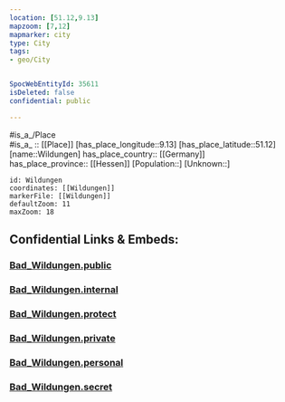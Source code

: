 ```yaml
---
location: [51.12,9.13] 
mapzoom: [7,12] 
mapmarker: city 
type: City
tags:
- geo/City


SpocWebEntityId: 35611
isDeleted: false
confidential: public

---
```

#is_a_/Place  
#is_a_ :: [[Place]] 
[has_place_longitude::9.13] 
[has_place_latitude::51.12] 
[name::Wildungen] 
has_place_country:: [[Germany]]  
has_place_province:: [[Hessen]] 
[Population::] 
[Unknown::] 


```leaflet
id: Wildungen
coordinates: [[Wildungen]] 
markerFile: [[Wildungen]] 
defaultZoom: 11 
maxZoom: 18
```


## Confidential Links & Embeds: 

### [Bad_Wildungen.public](/_public/\Earth\Continent\Europe\Europe~Central\Germany\Germany~West\Hessen\counties~Hessen\Waldeck-Frankenberg\cities~Waldeck-FrankenbgBad_Wildungen.public.md) 

### [Bad_Wildungen.internal](/_internal/\Earth\Continent\Europe\Europe~Central\Germany\Germany~West\Hessen\counties~Hessen\Waldeck-Frankenberg\cities~Waldeck-FrankenbgBad_Wildungen.internal.md) 

### [Bad_Wildungen.protect](/_protect/\Earth\Continent\Europe\Europe~Central\Germany\Germany~West\Hessen\counties~Hessen\Waldeck-Frankenberg\cities~Waldeck-FrankenbgBad_Wildungen.protect.md) 

### [Bad_Wildungen.private](/_private/\Earth\Continent\Europe\Europe~Central\Germany\Germany~West\Hessen\counties~Hessen\Waldeck-Frankenberg\cities~Waldeck-FrankenbgBad_Wildungen.private.md) 

### [Bad_Wildungen.personal](/_personal/\Earth\Continent\Europe\Europe~Central\Germany\Germany~West\Hessen\counties~Hessen\Waldeck-Frankenberg\cities~Waldeck-FrankenbgBad_Wildungen.personal.md) 

### [Bad_Wildungen.secret](/_secret/\Earth\Continent\Europe\Europe~Central\Germany\Germany~West\Hessen\counties~Hessen\Waldeck-Frankenberg\cities~Waldeck-FrankenbgBad_Wildungen.secret.md)

